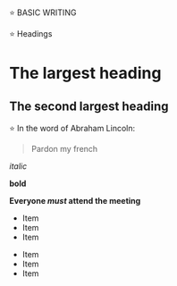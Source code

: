 :star: BASIC WRITING

:star: Headings
# The largest heading
## The second largest heading

:star: 
In the word of Abraham Lincoln:
> Pardon my french

*italic*

**bold**

**Everyone _must_ attend the meeting**

* Item
* Item
* Item



- Item
- Item
- Item

